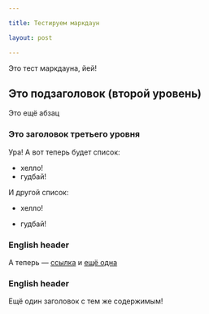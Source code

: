 ```yaml
---

title: Тестируем маркдаун

layout: post

---
```


Это тест маркдауна, йей!

## Это подзаголовок (второй уровень)

Это ещё абзац

### Это заголовок третьего уровня

Ура! А вот теперь будет список:

- хелло!
- гудбай!

И другой список:

- хелло!

- гудбай!

### English header

А теперь — [ссылка] и [ещё одна][ссылка2]

### English header

Ещё один заголовок с тем же содержимым!

[ссылка]: http://kizu.ru/
[ссылка2]: http://kizu.ru/en/